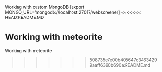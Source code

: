 Working with custom MongoDB [export MONGO_URL='mongodb://localhost:27017/webscreener]
<<<<<<< HEAD:README.MD

Working with meteorite
=======
Working with meteorite
>>>>>>> 508735e7e00b405647c34634299aaff6390b690a:README.md
